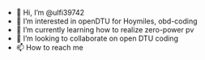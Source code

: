 - 👋 Hi, I’m @ulfi39742
- 👀 I’m interested in openDTU for Hoymiles, obd-coding
- 🌱 I’m currently learning how to realize zero-power pv
- 💞️ I’m looking to collaborate on open DTU coding
- 📫 How to reach me 

<!---
ulfi39742/ulfi39742 is a ✨ special ✨ repository because its `README.md` (this file) appears on your GitHub profile.
You can click the Preview link to take a look at your changes.
--->
